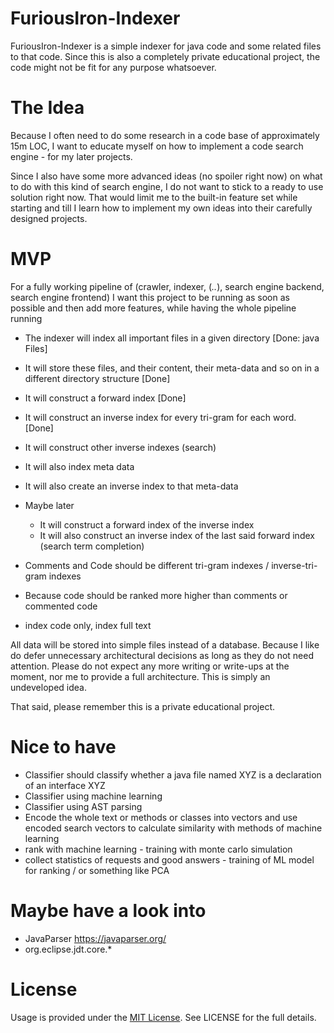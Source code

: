 # FuriousIron-Indexer

FuriousIron-Indexer is a simple indexer for java code and some related files to that code. Since this 
is also a completely private educational project, the code might not be fit for any purpose whatsoever.

# The Idea

Because I often need to do some research in a code base of approximately 15m LOC, I want to educate myself
on how to implement a code search engine - for my later projects.

Since I also have some more advanced ideas (no spoiler right now) on what to do with this kind of search
engine, I do not want to stick to a ready to use solution right now. That would limit me to the built-in 
feature set while starting and till I learn how to implement my own ideas into their carefully designed
projects.

# MVP

For a fully working pipeline of (crawler, indexer, (*..*), search engine backend, search engine frontend)
I want this project to be running as soon as possible and then add more features, while having the whole
pipeline running

* The indexer will index all important files in a given directory [Done: java Files]
* It will store these files, and their content, their meta-data and so on in a different directory structure [Done]
* It will construct a forward index [Done]
* It will construct an inverse index for every tri-gram for each word. [Done]
* It will construct other inverse indexes (search)
* It will also index meta data
* It will also create an inverse index to that meta-data
* Maybe later
  * It will construct a forward index of the inverse index
  * It will also construct an inverse index of the last said forward index (search term completion)
  
* Comments and Code should be different tri-gram indexes / inverse-tri-gram indexes
* Because code should be ranked more higher than comments or commented code
* index code only, index full text

All data will be stored into simple files instead of a database. Because I like do defer unnecessary 
architectural decisions as long as they do not need attention. Please do not expect any more writing
or write-ups at the moment, nor me to provide a full architecture. This is simply an undeveloped idea.

That said, please remember this is a private educational project.

# Nice to have

* Classifier should classify whether a java file named XYZ is a declaration of an interface XYZ
* Classifier using machine learning
* Classifier using AST parsing
* Encode the whole text or methods or classes into vectors and use encoded search vectors to calculate similarity with methods of machine learning
* rank with machine learning - training with monte carlo simulation
* collect statistics of requests and good answers -  training of ML model for ranking / or something like PCA

# Maybe have a look into

* JavaParser  https://javaparser.org/
* org.eclipse.jdt.core.*

# License

Usage is provided under the [MIT License](http://opensource.org/licenses/mit-license.php). See LICENSE for the full details.
